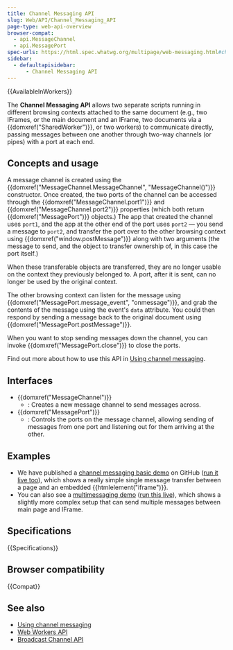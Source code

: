 ```yaml
---
title: Channel Messaging API
slug: Web/API/Channel_Messaging_API
page-type: web-api-overview
browser-compat:
  - api.MessageChannel
  - api.MessagePort
spec-urls: https://html.spec.whatwg.org/multipage/web-messaging.html#channel-messaging
sidebar:
  - defaultapisidebar:
      - Channel Messaging API
---
```


{{AvailableInWorkers}}

The **Channel Messaging API** allows two separate scripts running in different browsing contexts attached to the same document (e.g., two IFrames, or the main document and an IFrame, two documents via a {{domxref("SharedWorker")}}, or two workers) to communicate directly, passing messages between one another through two-way channels (or pipes) with a port at each end.

## Concepts and usage

A message channel is created using the {{domxref("MessageChannel.MessageChannel", "MessageChannel()")}} constructor. Once created, the two ports of the channel can be accessed through the {{domxref("MessageChannel.port1")}} and {{domxref("MessageChannel.port2")}} properties (which both return {{domxref("MessagePort")}} objects.) The app that created the channel uses `port1`, and the app at the other end of the port uses `port2` — you send a message to `port2`, and transfer the port over to the other browsing context using {{domxref("window.postMessage")}} along with two arguments (the message to send, and the object to transfer ownership of, in this case the port itself.)

When these transferable objects are transferred, they are no longer usable on the context they previously belonged to. A port, after it is sent, can no longer be used by the original context.

The other browsing context can listen for the message using {{domxref("MessagePort.message_event", "onmessage")}}, and grab the contents of the message using the event's `data` attribute. You could then respond by sending a message back to the original document using {{domxref("MessagePort.postMessage")}}.

When you want to stop sending messages down the channel, you can invoke {{domxref("MessagePort.close")}} to close the ports.

Find out more about how to use this API in [Using channel messaging](/en-US/docs/Web/API/Channel_Messaging_API/Using_channel_messaging).

## Interfaces

- {{domxref("MessageChannel")}}
  - : Creates a new message channel to send messages across.
- {{domxref("MessagePort")}}
  - : Controls the ports on the message channel, allowing sending of messages from one port and listening out for them arriving at the other.

## Examples

- We have published a [channel messaging basic demo](https://github.com/mdn/dom-examples/tree/main/channel-messaging-basic) on GitHub ([run it live too](https://mdn.github.io/dom-examples/channel-messaging-basic/)), which shows a really simple single message transfer between a page and an embedded {{htmlelement("iframe")}}.
- You can also see a [multimessaging demo](https://github.com/mdn/dom-examples/tree/main/channel-messaging-multimessage) ([run this live](https://mdn.github.io/dom-examples/channel-messaging-multimessage/)), which shows a slightly more complex setup that can send multiple messages between main page and IFrame.

## Specifications

{{Specifications}}

## Browser compatibility

{{Compat}}

## See also

- [Using channel messaging](/en-US/docs/Web/API/Channel_Messaging_API/Using_channel_messaging)
- [Web Workers API](/en-US/docs/Web/API/Web_Workers_API)
- [Broadcast Channel API](/en-US/docs/Web/API/Broadcast_Channel_API)
